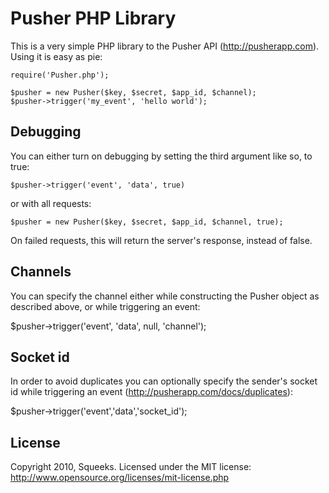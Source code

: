 Pusher PHP Library
==================

This is a very simple PHP library to the Pusher API (http://pusherapp.com).
Using it is easy as pie:

    require('Pusher.php');

    $pusher = new Pusher($key, $secret, $app_id, $channel);
    $pusher->trigger('my_event', 'hello world');

Debugging
---------
You can either turn on debugging by setting the third argument like so, to true:

    $pusher->trigger('event', 'data', true)

or with all requests:

    $pusher = new Pusher($key, $secret, $app_id, $channel, true);

On failed requests, this will return the server's response, instead of false.

Channels
---------
You can specify the channel either while constructing the Pusher object as described above, or while triggering an event:

$pusher->trigger('event', 'data', null, 'channel');

Socket id
---------
In order to avoid duplicates you can optionally specify the sender's socket id while triggering an event (http://pusherapp.com/docs/duplicates):

$pusher->trigger('event','data','socket_id');

License
-------
Copyright 2010, Squeeks. Licensed under the MIT license: http://www.opensource.org/licenses/mit-license.php 

